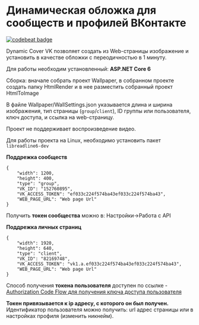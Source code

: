 # Динамическая обложка для сообществ и профилей ВКонтакте

<a href="https://codebeat.co/projects/github-com-yri066-dynamiccovervk-main"><img alt="codebeat badge" src="https://codebeat.co/badges/018fffdf-e62e-4226-a658-884715fd1d2a" /></a>


Dynamic Cover VK позволяет создать из Web-страницы изображение и установить в качестве обложки с переодичностью в 1 минуту.


Для работы необходим установленный: **ASP.NET Core 6**

Сборка: 
вначале собрать проект Wallpaper, в собранном проекте создать папку HtmlRender и в нее разместить собранный проект HtmlToImage

В файле Wallpaper/WallSettings.json указывается длина и ширина изображения, тип страницы (`group`/`client`), ID группы или пользователя, ключ доступа, и ссылка на web-страницу.

Проект не поддерживает воспроизведение видео.

Для работы проекта на Linux, необходимо установить пакет `libreadline6-dev`

**Поддрежка сообществ**

```
{
	"width": 1200,
	"height": 400,
	"type": "group",
	"VK_ID": "152760895",
	"VK_ACCESS_TOKEN": "ef033c224f574ba43ef033c224f574ba43",
	"WEB_PAGE_URL": "Web page Url"
}
```
Получить **токен сообщества** можно в: Настройки->Работа с API

**Поддрежка личных страниц**

```
{
	"width": 1920,
	"height": 640,
	"type": "client",
	"VK_ID": "82169748",
	"VK_ACCESS_TOKEN": "vk1.a.ef033c224f574ba43ef033c224f574ba43",
	"WEB_PAGE_URL": "Web page Url"
}
```
Способ получения **токена пользователя** доступен по ссылке - [Authorization Code Flow для получения ключа доступа пользователя](https://dev.vk.com/api/access-token/authcode-flow-user)

**Токен привязывается к ip адресу, с которого он был получен.**
Идентификатор пользователя можно получить: url адрес страницы или в настройках профиля (изменить никнейм).
